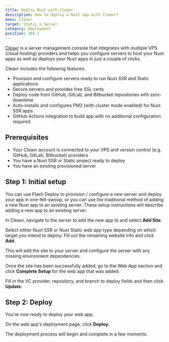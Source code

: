 ```yaml
---
title: Deploy Nuxt with Cleavr
description: How to deploy a Nuxt app with Cleavr?
menu: Cleavr
target: Static & Server
category: deployment
position: 104.1
---
```



[Cleavr](https://cleavr.io) is a server management console that integrates with multiple VPS (cloud hosting) providers and helps you configure servers to host your Nuxt apps as well 
as deploys your Nuxt apps in just a couple of clicks. 

Cleavr includes the following features: 

- Provision and configure servers ready to run Nuxt SSR and Static applications
- Secure servers and provides free SSL certs
- Deploy code from GitHub, GitLab, and Bitbucket repositories with zero-downtime
- Auto-installs and configures PM2 (with cluster mode enabled) for Nuxt SSR apps
- GitHub Actions integration to build app with no additional configuration required


## Prerequisites

- Your Cleavr account is connected to your VPS and version control (e.g. GitHub, GitLab, Bitbucket) providers
- You have a Nuxt SSR or Static project ready to deploy
- You have an existing provisioned server

## Step 1: Initial setup

You can use Flash Deploy to provision / configure a new server and deploy your app in one-fell-swoop, or you can use the traditional method of adding a new
Nuxt app to an existing server. These setup instructions will describe adding a new app to an existing server. 

In Cleavr, navigate to the server to add the new app to and select **Add Site**. 

Select either Nuxt SSR or Nuxt Static web app type depending on which target you intend to deploy. Fill out the remaining website info and click **Add**. 

This will add the site to your server and configure the server with any missing environment dependencies.

Once the site has been successfully added, go to the Web App section and click **Complete Setup** for the web app that was added. 

Fill in the VC provider, repository, and branch to deploy fields and then click **Update**.

## Step 2: Deploy

You're now ready to deploy your web app. 

On the web app's deployment page, click **Deploy**.

The deployment process will begin and complete in a few moments. 
